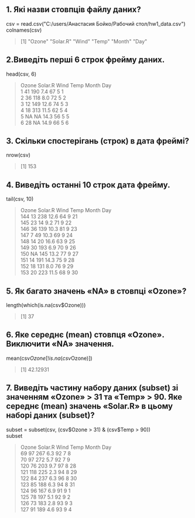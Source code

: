 ## 1. Які назви стовпців файлу даних? ##
csv = read.csv("C:/users/Анастасия Бойко/Рабочий стол/hw1_data.csv") <br>
colnames(csv)
> [1] "Ozone"   "Solar.R" "Wind"    "Temp"    "Month"   "Day" 
## 2.Виведіть перші 6 строк фрейму даних. ##
head(csv, 6)
>  Ozone Solar.R Wind Temp Month Day <br>
> 1    41     190  7.4   67     5   1 <br>
> 2    36     118  8.0   72     5   2 <br>
> 3    12     149 12.6   74     5   3 <br>
> 4    18     313 11.5   62     5   4 <br>
> 5    NA      NA 14.3   56     5   5 <br>
> 6    28      NA 14.9   66     5   6 <br>

## 3. Скільки спостерігань (строк) в дата фреймі? ##
nrow(csv)
> [1] 153

## 4. Виведіть останні 10 строк дата фрейму. ##
tail(csv, 10)
>    Ozone Solar.R Wind Temp Month Day <br>
>   144    13     238 12.6   64     9  21 <br>
>   145    23      14  9.2   71     9  22 <br>
>   146    36     139 10.3   81     9  23 <br>
>   147     7      49 10.3   69     9  24 <br>
>   148    14      20 16.6   63     9  25 <br>
>   149    30     193  6.9   70     9  26 <br>
>   150    NA     145 13.2   77     9  27 <br>
>   151    14     191 14.3   75     9  28 <br>
>   152    18     131  8.0   76     9  29 <br>
>   153    20     223 11.5   68     9  30 <br>

## 5. Як багато значень «NA» в стовпці «Ozone»? ##
length(which(is.na(csv$Ozone)))
> [1] 37

## 6. Яке середнє (mean) стовпця «Ozone». Виключити «NA» значення. ##
mean(csv$Ozone[!is.na(csv$Ozone)])
> [1] 42.12931

## 7. Виведіть частину набору даних (subset) зі значенням «Ozone» > 31 та «Temp» > 90. Яке середнє (mean) значень «Solar.R» в цьому наборі даних (subset)? ##
subset = subset(csv, (csv$Ozone > 31) & (csv$Temp > 90)) <br>
subset <br>
>  Ozone Solar.R Wind Temp Month Day <br>
> 69     97     267  6.3   92     7   8 <br>
> 70     97     272  5.7   92     7   9 <br>
> 120    76     203  9.7   97     8  28 <br>
> 121   118     225  2.3   94     8  29 <br>
> 122    84     237  6.3   96     8  30 <br>
> 123    85     188  6.3   94     8  31 <br>
> 124    96     167  6.9   91     9   1 <br>
> 125    78     197  5.1   92     9   2 <br>
> 126    73     183  2.8   93     9   3 <br>
> 127    91     189  4.6   93     9   4 <br>
